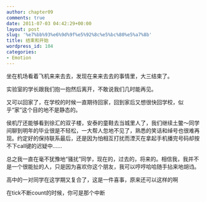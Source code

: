```yaml
---
author: chapter09
comments: true
date: 2011-07-03 04:42:29+00:00
layout: post
slug: '%e7%bb%93%e6%9d%9f%e5%92%8c%e5%bc%80%e5%a7%8b'
title: 结束和开始
wordpress_id: 104
categories:
- Emotion
---
```


坐在机场看着飞机来来去去，发现在来来去去的事情里，大三结束了。

实验室的学长跟我们抱一抱然后离开，不敢说我们几时能再见。

又可以回家了，在学校的时候一直期待回家，回到家后又想很快回学校，似乎“家”这个目的地不是静态的。

<!-- more -->

侯机厅还能够看到徐汇的双子楼，安泰的童鞋去当城里人了，我们继续土鳖～同学间聊到明年的毕业很是不轻松，一大帮人忽地不见了，熟悉的笑话和绰号也很难再现。约定好的保持联系最后，还是因为怕相互打扰而湮灭在拿起手机播完号码却按不下call键的迟疑中……

总之我一直在毫不犹豫地“骚扰”同学，现在的，过去的，将来的。相信我，我并不是一个很能扯的人，只是因为喜欢你这个朋友，我可以哼哼哈哈随手拈来地胡诌。

高中的一对同学在这学期又复合了，这是一件喜事，原来还可以这样的啊

在tick不断count的时候，你可是那个中断
